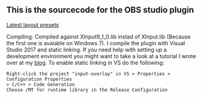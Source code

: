 ## This is the sourcecode for the OBS studio plugin

[Latest layout presets](https://github.com/univrsal/input-overlay/tree/master/presets)

Compiling:
Compiled against XInput9_1_0.lib instad of XInput.lib (Because the first one is avaiable
on Windows 7).
I compile the plugin with Visual Studio 2017 and static linking. If you need help with
setting up a development environment you might want to take a look at a tutorial I wrote
over at my [blog](https://universallp.wordpress.com/2017/08/17/obs-studio/).
To enable static linking in VS do the following:
```
Right-click the project "input-overlay" in VS > Properties > Configuration Properties
> C/C++ > Code Generation
Choose /MT for runtime library in the Release Configuration 
```
